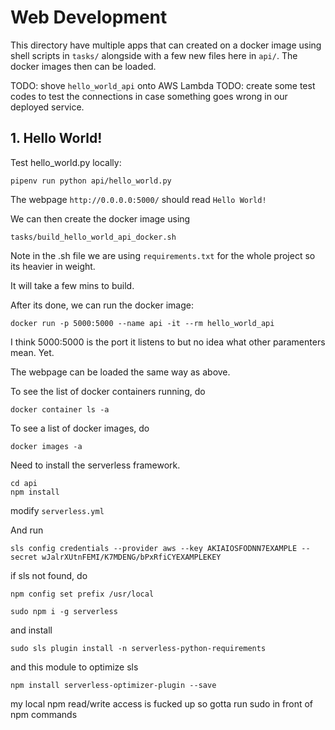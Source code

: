 # Web Development

This directory have multiple apps that can created on a docker image using shell scripts in `tasks/` alongside with a few new files here in `api/`. The docker images then can be loaded. 

TODO: shove `hello_world_api` onto AWS Lambda
TODO: create some test codes to test the connections in case something goes wrong in our deployed service.

## 1. Hello World!

Test hello_world.py locally:
```
pipenv run python api/hello_world.py
```
The webpage `http://0.0.0.0:5000/` should read `Hello World!`

We can then create the docker image using
```
tasks/build_hello_world_api_docker.sh
```

Note in the .sh file we are using `requirements.txt` for the whole project so its heavier in weight.

It will take a few mins to build.

After its done, we can run the docker image:
```
docker run -p 5000:5000 --name api -it --rm hello_world_api
```
I think 5000:5000 is the port it listens to but no idea what other paramenters mean. Yet.

The webpage can be loaded the same way as above.

To see the list of docker containers running, do
```
docker container ls -a
```
To see a list of docker images, do
```
docker images -a
```

Need to install the serverless framework.
```
cd api
npm install
```
modify `serverless.yml`

And run 
```
sls config credentials --provider aws --key AKIAIOSFODNN7EXAMPLE --secret wJalrXUtnFEMI/K7MDENG/bPxRfiCYEXAMPLEKEY
```
if sls not found, do
```
npm config set prefix /usr/local

sudo npm i -g serverless
```
and install

```
sudo sls plugin install -n serverless-python-requirements
```

and this module to optimize sls 
```
npm install serverless-optimizer-plugin --save
```

my local npm read/write access is fucked up so gotta run sudo in front of npm commands

